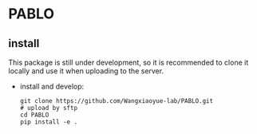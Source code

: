 # PABLO

## install
This package is still under development, so it is recommended to clone it locally and use it when uploading to the server.

- install and develop:
  ```git
  git clone https://github.com/Wangxiaoyue-lab/PABLO.git
  # upload by sftp
  cd PABLO
  pip install -e .
  ```
